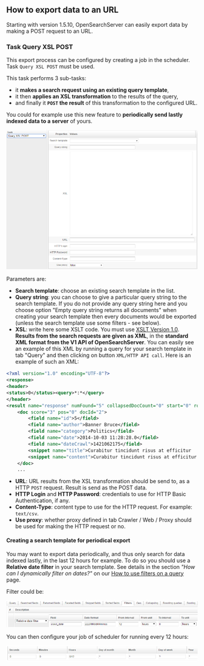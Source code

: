 ## How to export data to an URL

Starting with version 1.5.10, OpenSearchServer can easily export data by making a POST request to an URL.

### Task Query XSL POST

This export process can be configured by creating a job in the scheduler. Task `Query XSL POST` must be used.

This task performs 3 sub-tasks:

* it **makes a search request using an existing query template**,
* it then **applies an XSL transformation** to the results of the query,
* and finally it **`POST` the result** of this transformation to the configured URL. 

You could for example use this new feature to **periodically send lastly indexed data to a server** of yours.

![Query XSL POST](xslpost1.png)

Parameters are:

* **Search template**: choose an existing search template in the list. 
* **Query string**: you can choose to give a particular query string to the search template. If you do not provide any query string here and you choose option "Empty query string returns all documents" when creating your search template then every documents would be exported (unless the search template use some filters - see below).
* **XSL**: write here some XSLT code. You must use [XSLT Version 1.0](http://www.w3.org/TR/xslt).  **Results from the search requests are given as XML**, in the **standard XML format from the V1 API of OpenSearchServer**. You can easily see an example of this XML by running a query for your search template in tab "Query" and then clicking on button `XML/HTTP API call`. Here is an example of such an XML:

```xml
<?xml version="1.0" encoding="UTF-8"?>
<response>
<header>
<status>0</status><query>*:*</query>
</header>
<result name="response" numFound="5" collapsedDocCount="0" start="0" rows="10" maxScore="0" time="9">
	<doc score="3" pos="0" docId="2">
		<field name="id">5</field>
		<field name="author">Banner Bruce</field>
		<field name="category">Politics</field>
		<field name="date">2014-10-03 11:28:28.0</field>
		<field name="dateCrawl">1421062175</field>
		<snippet name="title">Curabitur tincidunt risus at efficitur		</snippet>
		<snippet name="content">Curabitur tincidunt risus at efficitur tempor. Suspendisse sed iaculis enim. Sed felis mauris, dapibus ut nisi a, consectetur consectetur erat. Morbi iaculis volutpat pharetra. Donec augue ex, gravida maximus ex a, mattis interdum urna. In hac habitasse platea dictumst. Curabitur tempor elementum efficitur. Cras sagittis convallis interdum. Nullam id lacus risus. ...Vivamus feugiat, mi eget mollis volutpat, nisi elit feugiat tortor.		</snippet>
	</doc>
	...
```

* **URL**: URL results from the XSL transformation should be send to, as a HTTP `POST` request. Result is send as the POST data.
* **HTTP Login** and **HTTP Password**: credentials to use for HTTP Basic Authentication, if any.
* **Content-Type**: content type to use for the HTTP request. For example: `text/csv`.
* **Use proxy**: whether proxy defined in tab Crawler / Web / Proxy should be used for making the HTTP request or no.

#### Creating a search template for periodical export

You may want to export data periodically, and thus only search for data indexed lastly, in the last 12 hours for example. To do so you should use a **Relative date filter** in your search template. See details in the section _"How can I dynamically filter on dates?"_ on our [How to use filters on a query](http://www.opensearchserver.com/documentation/faq/querying/how_to_use_filters_on_query.md) page.

Filter could be:

![Creating a date filter](xslpost2.png)

You can then configure your job of scheduler for running every 12 hours:

![Configuring CRON](xslpost3.png)